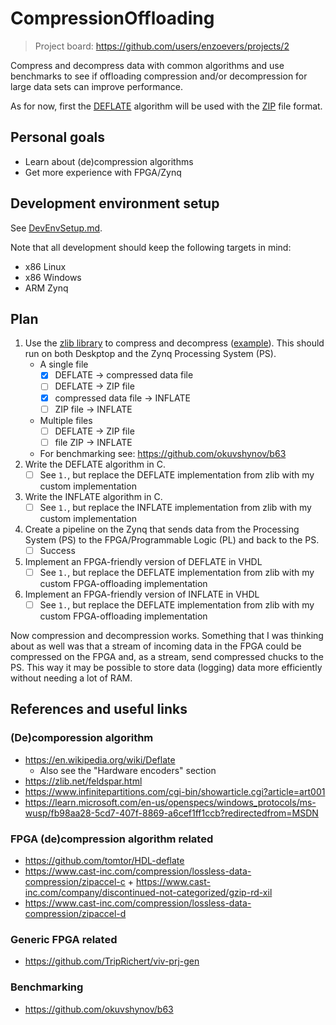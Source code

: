 # CompressionOffloading
> Project board: https://github.com/users/enzoevers/projects/2

Compress and decompress data with common algorithms and use benchmarks to see if offloading compression and/or decompression for large data sets can improve performance.

As for now, first the [DEFLATE](https://en.wikipedia.org/wiki/Deflate) algorithm will be used with the [ZIP](https://en.wikipedia.org/wiki/ZIP_(file_format)) file format.

## Personal goals
- Learn about (de)compression algorithms
- Get more experience with FPGA/Zynq

## Development environment setup
See [DevEnvSetup.md](./DevEnvSetup.md).

Note that all development should keep the following targets in mind:
- x86 Linux
- x86 Windows
- ARM Zynq

## Plan
1. Use the [zlib library](https://www.zlib.net/) to compress and decompress ([example](https://zlib.net/zlib_how.html)). This should run on both Deskptop and the Zynq Processing System (PS).
    - A single file
        - [x] DEFLATE -> compressed data file
        - [ ] DEFLATE -> ZIP file
        - [x] compressed data file -> INFLATE
        - [ ] ZIP file -> INFLATE
    - Multiple files
        - [ ] DEFLATE -> ZIP file
        - [ ] file ZIP -> INFLATE
    - For benchmarking see: https://github.com/okuvshynov/b63
2. Write the DEFLATE algorithm in C.
    - [ ] See `1.`, but replace the DEFLATE implementation from zlib with my custom implementation
3. Write the INFLATE algorithm in C.
    - [ ] See `1.`, but replace the INFLATE implementation from zlib with my custom implementation
4. Create a pipeline on the Zynq that sends data from the Processing System (PS) to the FPGA/Programmable Logic (PL) and back to the PS.
    - [ ] Success
6. Implement an FPGA-friendly version of DEFLATE in VHDL
    - [ ] See `1.`, but replace the DEFLATE implementation from zlib with my custom FPGA-offloading implementation
7. Implement an FPGA-friendly version of INFLATE in VHDL
    - [ ] See `1.`, but replace the DEFLATE implementation from zlib with my custom FPGA-offloading implementation

Now compression and decompression works. Something that I was thinking about as well was that a stream of incoming data in the FPGA could be compressed on the FPGA and, as a stream, send compressed chucks to the PS. This way it may be possible to store data (logging) data more efficiently without needing a lot of RAM.

## References and useful links
### (De)comporession algorithm
- https://en.wikipedia.org/wiki/Deflate
    - Also see the "Hardware encoders" section
- https://zlib.net/feldspar.html
- https://www.infinitepartitions.com/cgi-bin/showarticle.cgi?article=art001
- https://learn.microsoft.com/en-us/openspecs/windows_protocols/ms-wusp/fb98aa28-5cd7-407f-8869-a6cef1ff1ccb?redirectedfrom=MSDN

### FPGA (de)compression algorithm related
- https://github.com/tomtor/HDL-deflate
- https://www.cast-inc.com/compression/lossless-data-compression/zipaccel-c + https://www.cast-inc.com/company/discontinued-not-categorized/gzip-rd-xil
- https://www.cast-inc.com/compression/lossless-data-compression/zipaccel-d

### Generic FPGA related
- https://github.com/TripRichert/viv-prj-gen

### Benchmarking
- https://github.com/okuvshynov/b63
